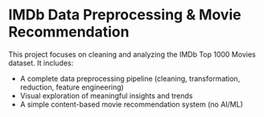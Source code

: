 # IMDb Data Preprocessing & Movie Recommendation

This project focuses on cleaning and analyzing the IMDb Top 1000 Movies dataset. It includes:

- A complete data preprocessing pipeline (cleaning, transformation, reduction, feature engineering)
- Visual exploration of meaningful insights and trends
- A simple content-based movie recommendation system (no AI/ML)
